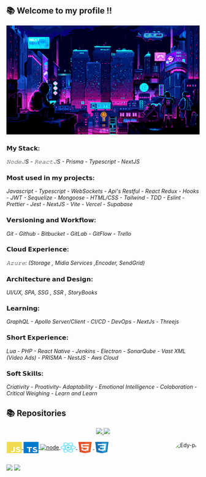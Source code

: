 ## 📚 Welcome to my profile !!

<img src="https://github.com/xTheM4ST3Rx/xTheM4ST3Rx/blob/main/bg.gif"/>

### 𝗠𝘆 𝗦𝘁𝗮𝗰𝗸:
<i>𝙽𝚘𝚍𝚎𝙹S - 𝚁𝚎𝚊𝚌𝚝𝙹S - Prisma - Typescript - NextJS</i>

### 𝗠𝗼𝘀𝘁 𝘂𝘀𝗲𝗱 𝗶𝗻 𝗺𝘆 𝗽𝗿𝗼𝗷𝗲𝗰𝘁𝘀:
<i>Javascript - Typescript  - WebSockets - Api's Restful - React Redux - Hooks - JWT - Sequelize - Mongoose - HTML/CSS - Tailwind - TDD - Eslint - Prettier - Jest - NextJS - Vite - Vercel - Supabase</i>

### 𝗩𝗲𝗿𝘀𝗶𝗼𝗻𝗶𝗻𝗴 𝗮𝗻𝗱 𝗪𝗼𝗿𝗸𝗳𝗹𝗼𝘄:
<i>Git - Github - Bitbucket - GitLab - GitFlow - Trello</i>

### 𝗖𝗹𝗼𝘂𝗱 𝗘𝘅𝗽𝗲𝗿𝗶𝗲𝗻𝗰𝗲:
<i>𝙰𝚣𝚞𝚛𝚎: (Storage , Mídia Services ,Encoder, SendGrid)</i>

### 𝗔𝗿𝗰𝗵𝗶𝘁𝗲𝗰𝘁𝘂𝗿𝗲 𝗮𝗻𝗱 𝗗𝗲𝘀𝗶𝗴𝗻:
<i>UI/UX, SPA, SSG , SSR , StoryBooks</i>

### 𝗟𝗲𝗮𝗿𝗻𝗶𝗻𝗴:
<i>GraphQL - Apollo Server/Client - CI/CD - DevOps - NextJs - Threejs</i>

### 𝗦𝗵𝗼𝗿𝘁 𝗘𝘅𝗽𝗲𝗿𝗶𝗲𝗻𝗰𝗲:
<i>Lua - PHP - React Native - Jenkins - Electron - SonarQube - Vast XML (Video Ads)  - PRISMA - NestJS -  Aws Cloud</i>

### 𝗦𝗼𝗳𝘁 𝗦𝗸𝗶𝗹𝗹𝘀:
<i>Criativity - Proativity- Adaptability - Emotional Intelligence - Colaboration - Critical Weighing - Learn and Learn</i>

## 📚 Repositories

<div align="center">
  <a href="https://github.com/xTheM4ST3Rx">
  <img height="120em" src="https://github-readme-stats.vercel.app/api?username=xTheM4ST3Rx&show_icons=true&theme=merko&include_all_commits=true&count_private=true"/>
  <img height="120em" src="https://github-readme-stats.vercel.app/api/top-langs/?username=xTheM4ST3Rx&layout=compact&langs_count=7&theme=merko"/>
</div>



<div style="display: inline_block"><br>
  <img align="center" alt="Js" height="30" width="40" src="https://raw.githubusercontent.com/devicons/devicon/master/icons/javascript/javascript-plain.svg">
  <img align="center" alt="Ts" height="30" width="40" src="https://raw.githubusercontent.com/devicons/devicon/master/icons/typescript/typescript-plain.svg">
  <img align="center" alt="node"  width="30" src="https://brandslogos.com/wp-content/uploads/images/nodejs-icon-logo.png">
  <img align="center" alt="React" height="30" width="40" src="https://raw.githubusercontent.com/devicons/devicon/master/icons/react/react-original.svg">
  <img align="center" alt="HTML" height="30" width="40" src="https://raw.githubusercontent.com/devicons/devicon/master/icons/html5/html5-original.svg">
  <img align="center" alt="CSS" height="30" width="40" src="https://raw.githubusercontent.com/devicons/devicon/master/icons/css3/css3-original.svg">
  
  <img align="right" alt="Edy-pic" height="150" style="border-radius:50px;" src="https://upload.wikimedia.org/wikipedia/commons/thumb/9/99/Unofficial_JavaScript_logo_2.svg/1024px-Unofficial_JavaScript_logo_2.svg.png">
</div>


  ##
 
<div> 
 <a href="discord.gg/nYmStK4vcm" target="_blank"><img src="https://img.shields.io/badge/Discord-7289DA?style=for-the-badge&logo=discord&logoColor=white" target="_blank"></a> 
  <a href="https://www.linkedin.com/in/edinan-c-morais-43170a193/" target="_blank"><img src="https://img.shields.io/badge/-LinkedIn-%230077B5?style=for-the-badge&logo=linkedin&logoColor=white" target="_blank"></a> 
 
 
  

  
